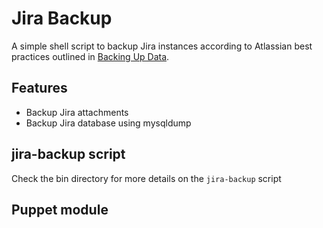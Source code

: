 # Jira Backup

A simple shell script to backup Jira instances according to Atlassian best practices outlined in [Backing Up Data](https://confluence.atlassian.com/display/JIRA052/Backing+Up+Data).

## Features

 * Backup Jira attachments
 * Backup Jira database using mysqldump

## jira-backup script

Check the bin directory for more details on the `jira-backup` script

## Puppet module
